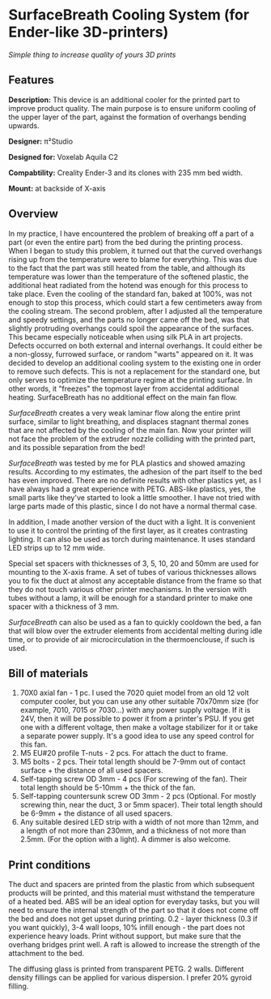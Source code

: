 # SurfaceBreath Cooling System (for Ender-like 3D-printers)
_Simple thing to increase quality of yours 3D prints_

## Features

**Description:**	This device is an additional cooler for the printed part to improve product quality. The main purpose is to ensure uniform cooling of the upper layer of the part, against the formation of overhangs bending upwards.

**Designer:**  π²Studio

**Designed for:**	Voxelab Aquila C2

**Compabtility:**	Creality Ender-3 and its clones with 235 mm bed width.

**Mount:**		at backside of X-axis 	


## Overview

In my practice, I have encountered the problem of breaking off a part of a part (or even the entire part) from the bed during the printing process. When I began to study this problem, it turned out that the curved overhangs rising up from the temperature were to blame for everything. This was due to the fact that the part was still heated from the table, and although its temperature was lower than the temperature of the softened plastic, the additional heat radiated from the hotend was enough for this process to take place. Even the cooling of the standard fan, baked at 100%, was not enough to stop this process, which could start a few centimeters away from the cooling stream.
The second problem, after I adjusted all the temperature and speedy settings, and the parts no longer came off the bed, was that slightly protruding overhangs could spoil the appearance of the surfaces. This became especially noticeable when using silk PLA in art projects. Defects occurred on both external and internal overhangs. It could either be a non-glossy, furrowed surface, or random "warts" appeared on it.
It was decided to develop an additional cooling system to the existing one in order to remove such defects. This is not a replacement for the standard one, but only serves to optimize the temperature regime at the printing surface. In other words, it "freezes" the topmost layer from accidental additional heating. SurfaceBreath has no additional effect on the main fan flow.

_SurfaceBreath_ creates a very weak laminar flow along the entire print surface, similar to light breathing, and displaces stagnant thermal zones that are not affected by the cooling of the main fan.
Now your printer will not face the problem of the extruder nozzle colliding with the printed part, and its possible separation from the bed!

_SurfaceBreath_ was tested by me for PLA plastics and showed amazing results. According to my estimates, the adhesion of the part itself to the bed has even improved.
There are no definite results with other plastics yet, as I have always had a great experience with PETG.
ABS-like plastics, yes, the small parts like they've started to look a little smoother. I have not tried with large parts made of this plastic, since I do not have a normal thermal case.

In addition, I made another version of the duct with a light. It is convenient to use it to control the printing of the first layer, as it creates contrasting lighting. It can also be used as torch during maintenance.
It uses standard LED strips up to 12 mm wide.

Special set spacers with thicknesses of 3, 5, 10, 20 and 50mm are used for mounting to the X-axis frame.
A set of tubes of various thicknesses allows you to fix the duct at almost any acceptable distance from the frame so that they do not touch various other printer mechanisms. In the version with tubes without a lamp, it will be enough for a standard printer to make one spacer with a thickness of 3 mm.

_SurfaceBreath_ can also be used as a fan to quickly cooldown the bed, a fan that will blow over the extruder elements from accidental melting during idle time, or to provide of air microcirculation in the thermoenclouse, if such is used.

## Bill of materials

1. 70X0 axial fan - 1 pc. I used the 7020 quiet model from an old 12 volt computer cooler, but you can use any other suitable 70x70mm size (for example, 7010, 7015 or 7030...) with any power supply voltage. If it is 24V, then it will be possible to power it from a printer's PSU. If you get one with a different voltage, then make a voltage stabilizer for it or take a separate power supply. It's a good idea to use any speed control for this fan.
2. M5 EU#20 profile T-nuts - 2 pcs. For attach the duct to frame.
3. M5 bolts - 2 pcs. Their total length should be 7-9mm out of contact surface + the distance of all used spacers.
4. Self-tapping screw OD 3mm  - 4 pcs (For screwing of the fan). Their total length should be 5-10mm + the thick of the fan.
5. Self-tapping countersunk screw OD 3mm  - 2 pcs (Optional. For mostly screwing thin, near the duct, 3 or 5mm spacer). Their total length should be 6-9mm + the distance of all used spacers.
6. Any suitable desired LED strip with a width of not more than 12mm, and a length of not more than 230mm, and a thickness of not more than 2.5mm. (For the option with a light). A dimmer is also welcome.

## Print conditions

The duct and spacers are printed from the plastic from which subsequent products will be printed, and this material must withstand the temperature of a heated bed. ABS will be an ideal option for everyday tasks, but you will need to ensure the internal strength of the part so that it does not come off the bed and does not get upset during printing.
0.2 - layer thickness (0.3 if you want quickly), 3-4 wall loops, 10% infill enough - the part does not experience heavy loads. Print without support, but make sure that the overhang bridges print well.  A raft is allowed to increase the strength of the attachment to the bed.

The diffusing glass is printed from transparent PETG. 2 walls. Different density fillings can be applied for various dispersion. I prefer 20% gyroid filling.
